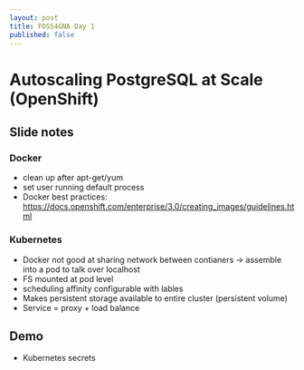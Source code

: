 ```yaml
---
layout: post
title: FOSS4GNA Day 1
published: false
---
```


# Autoscaling PostgreSQL at Scale (OpenShift)

## Slide notes

### Docker

* clean up after apt-get/yum
* set user running default process
* Docker best practices: https://docs.openshift.com/enterprise/3.0/creating_images/guidelines.html

### Kubernetes

* Docker not good at sharing network between contianers -> assemble into a pod to talk over localhost
* FS mounted at pod level
* scheduling affinity configurable with lables
* Makes persistent storage available to entire cluster (persistent volume)
* Service = proxy + load balance

## Demo

* Kubernetes secrets